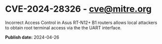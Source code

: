 # CVE-2024-28326 - cve@mitre.org

Incorrect Access Control in Asus RT-N12+ B1 routers allows local attackers to obtain root terminal access via the the UART interface.

**Publish date:** 2024-04-26
